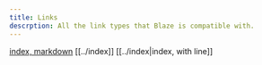```yaml
---
title: Links
descrption: All the link types that Blaze is compatible with.
---
```

[index, markdown](../index.md)
[[../index]]
[[../index|index, with line]]
